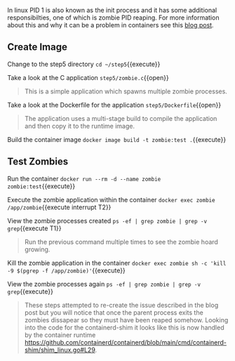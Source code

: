 In linux PID 1 is also known as the init process and it has some additional responsibilties, one of which is zombie PID reaping. For more information about this and why it can be a problem in containers see this [blog post](https://blog.phusion.nl/2015/01/20/docker-and-the-pid-1-zombie-reaping-problem/).

## Create Image

Change to the step5 directory `cd ~/step5`{{execute}}

Take a look at the C application `step5/zombie.c`{{open}}

> This is a simple application which spawns multiple zombie processes.

Take a look at the Dockerfile for the application `step5/Dockerfile`{{open}}

> The application uses a multi-stage build to compile the application and then copy it to the runtime image.

Build the container image `docker image build -t zombie:test .`{{execute}}

## Test Zombies

Run the container `docker run --rm -d --name zombie zombie:test`{{execute}}

Execute the zombie application within the container `docker exec zombie /app/zombie`{{execute interrupt T2}}

View the zombie processes created `ps -ef | grep zombie | grep -v grep`{{execute T1}}

> Run the previous command multiple times to see the zombie hoard growing.

Kill the zombie application in the container `docker exec zombie sh -c 'kill -9 $(pgrep -f /app/zombie)'`{{execute}}

View the zombie processes again `ps -ef | grep zombie | grep -v grep`{{execute}}

> These steps attempted to re-create the issue described in the blog post but you will notice that once the parent process exits the zombies dissapear so they must have been reaped somehow. Looking into the code for the containerd-shim it looks like this is now handled by the container runtime https://github.com/containerd/containerd/blob/main/cmd/containerd-shim/shim_linux.go#L29.